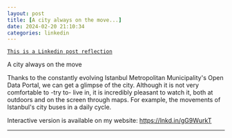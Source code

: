 ```yaml
---
layout: post
title: [A city always on the move...]
date: 2024-02-20 21:10:34
categories: linkedin
---
```


[`This is a Linkedin post reflection`](https://www.linkedin.com/feed/update/urn:li:activity:7165815017487937536)

A city always on the move

Thanks to the constantly evolving Istanbul Metropolitan Municipality's Open Data Portal, we can get a glimpse of the city. Although it is not very comfortable to -try to- live in, it is incredibly pleasant to watch it, both at outdoors and on the screen through maps. For example, the movements of Istanbul's city buses in a daily cycle.

Interactive version is available on my website:
https://lnkd.in/gG9WurkT

<hr>
<div class="row mt-3">

</div>
